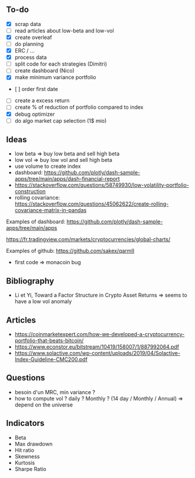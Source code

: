 ## To-do

- [x] scrap data
- [ ] read articles about low-beta and low-vol
- [x] create overleaf
- [ ] do planning
- [x] ERC / ...
- [x] process data
- [ ] split code for each strategies (Dimitri)
- [ ] create dashboard (Nico)
- [x] make minimum variance portfolio
- [ ] order first date
- [ ] create a excess return
- [ ] create % of reduction of portfolio compared to index
- [x] debug optimizer
- [ ] do algo market cap selection (1$ mio)

## Ideas
- low beta => buy low beta and sell high beta
- low vol => buy low vol and sell high beta
- use volume to create index
- dashboard: https://github.com/plotly/dash-sample-apps/tree/main/apps/dash-financial-report
- https://stackoverflow.com/questions/58749930/low-volatility-portfolio-construction
- rolling covariance: https://stackoverflow.com/questions/45062622/create-rolling-covariance-matrix-in-pandas

Examples of dashboard:
https://github.com/plotly/dash-sample-apps/tree/main/apps

https://fr.tradingview.com/markets/cryptocurrencies/global-charts/

Examples of github: https://github.com/sakex/qarmII

- first code => monacoin bug

## Bibliography

- Li et Yi, Toward a Factor Structure in Crypto Asset Returns => seems to have a low vol anomaly

## Articles

- https://coinmarketexpert.com/how-we-developed-a-cryptocurrency-portfolio-that-beats-bitcoin/
- https://www.econstor.eu/bitstream/10419/158007/1/887992064.pdf
- https://www.solactive.com/wp-content/uploads/2019/04/Solactive-Index-Guideline-CMC200.pdf

## Questions

- besoin d'un MRC, min variance ?
- how to compute vol ? daily ? Monthly ? (14 day / Monthly / Annual) => depend on the universe

## Indicators
- Beta
- Max drawdown
- Hit ratio
- Skewness
- Kurtosis
- Sharpe Ratio
